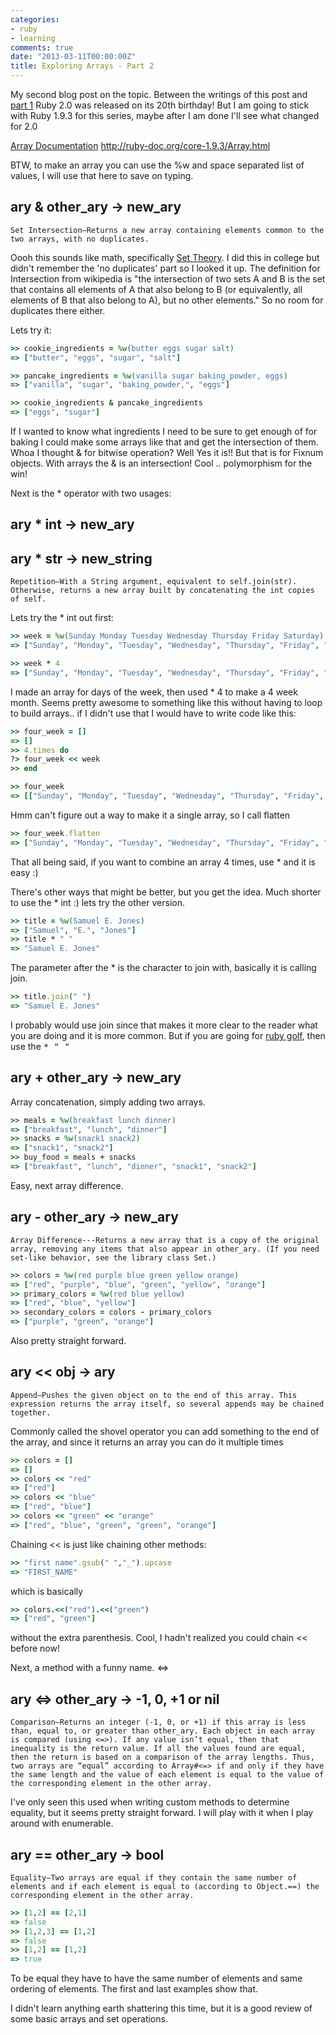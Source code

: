 ```yaml
---
categories:
- ruby
- learning
comments: true
date: "2013-03-11T00:00:00Z"
title: Exploring Arrays - Part 2
---
```


My second blog post on the topic. Between the writings of this post and [part 1](/2013/02/23/exploring-arrays-part-1) Ruby 2.0 was released on its 20th birthday! But I am going to stick with Ruby 1.9.3 for this series, maybe after I am done I'll see what changed for 2.0

[Array Documentation](http://ruby-doc.org/core-1.9.3/Array.html)
http://ruby-doc.org/core-1.9.3/Array.html

BTW, to make an array you can use the %w and space separated list of values, I will use that here to save on typing.

## ary & other_ary → new_ary
    Set Intersection—Returns a new array containing elements common to the two arrays, with no duplicates.

Oooh this sounds like math, specifically [Set Theory](http://en.wikipedia.org/wiki/Intersection_\(set_theory\)). I did this in college but didn't remember the 'no duplicates' part so I looked it up. The definition for Intersection from wikipedia is "the intersection of two sets A and B is the set that contains all elements of A that also belong to B (or equivalently, all elements of B that also belong to A), but no other elements." So no room for duplicates there either.

Lets try it:

``` ruby 
>> cookie_ingredients = %w(butter eggs sugar salt)
=> ["butter", "eggs", "sugar", "salt"]

>> pancake_ingredients = %w(vanilla sugar baking_powder, eggs)
=> ["vanilla", "sugar", "baking_powder,", "eggs"]

>> cookie_ingredients & pancake_ingredients
=> ["eggs", "sugar"]
```

If I wanted to know what ingredients I need to be sure to get enough of for baking I could make some arrays like that and get the intersection of them. Whoa I thought & for bitwise operation? Well Yes it is!! But that is for Fixnum objects. With arrays the & is an intersection! Cool .. polymorphism for the win!


Next is the * operator with two usages:

## ary * int → new_ary
## ary * str → new_string
    Repetition—With a String argument, equivalent to self.join(str). Otherwise, returns a new array built by concatenating the int copies of self.

Lets try the * int out first:

``` ruby
>> week = %w(Sunday Monday Tuesday Wednesday Thursday Friday Saturday)
=> ["Sunday", "Monday", "Tuesday", "Wednesday", "Thursday", "Friday", "Saturday"]

>> week * 4
=> ["Sunday", "Monday", "Tuesday", "Wednesday", "Thursday", "Friday", "Saturday", "Sunday", "Monday", "Tuesday", "Wednesday", "Thursday", "Friday", "Saturday", "Sunday", "Monday", "Tuesday", "Wednesday", "Thursday", "Friday", "Saturday", "Sunday", "Monday", "Tuesday", "Wednesday", "Thursday", "Friday", "Saturday"]
```

I made an array for days of the week, then used * 4 to make a 4 week month. Seems pretty awesome to something like this without having to loop to build arrays.. if I didn't use that I would have to write code like this:

``` ruby
>> four_week = []
=> []
>> 4.times do
?> four_week << week
>> end

>> four_week
=> [["Sunday", "Monday", "Tuesday", "Wednesday", "Thursday", "Friday", "Saturday"], ["Sunday", "Monday", "Tuesday", "Wednesday", "Thursday", "Friday", "Saturday"], ["Sunday", "Monday", "Tuesday", "Wednesday", "Thursday", "Friday", "Saturday"], ["Sunday", "Monday", "Tuesday", "Wednesday", "Thursday", "Friday", "Saturday"]]
```

Hmm can't figure out a way to make it a single array, so I call flatten

``` ruby
>> four_week.flatten
=> ["Sunday", "Monday", "Tuesday", "Wednesday", "Thursday", "Friday", "Saturday", "Sunday", "Monday", "Tuesday", "Wednesday", "Thursday", "Friday", "Saturday", "Sunday", "Monday", "Tuesday", "Wednesday", "Thursday", "Friday", "Saturday", "Sunday", "Monday", "Tuesday", "Wednesday", "Thursday", "Friday", "Saturday"]
```

That all being said, if you want to combine an array 4 times, use * and it is easy :)


There's other ways that might be better, but you get the idea. Much shorter to use the * int :) lets try the other version.

``` ruby
>> title = %w(Samuel E. Jones)
=> ["Samuel", "E.", "Jones"]
>> title * " "
=> "Samuel E. Jones"
```
The parameter after the * is the character to join with, basically it is calling join.

``` ruby
>> title.join(" ")
=> "Samuel E. Jones"
```

I probably would use join since that makes it more clear to the reader what you are doing and it is more common. But if you are going for [ruby golf](http://en.wikipedia.org/wiki/Code_golf), then use the <tt>* " "</tt>

## ary + other_ary → new_ary

Array concatenation, simply adding two arrays.

``` ruby
>> meals = %w(breakfast lunch dinner)
=> ["breakfast", "lunch", "dinner"]
>> snacks = %w(snack1 snack2)
=> ["snack1", "snack2"]
>> buy_food = meals + snacks
=> ["breakfast", "lunch", "dinner", "snack1", "snack2"]
```

Easy, next array difference.

## ary - other_ary → new_ary
    Array Difference---Returns a new array that is a copy of the original array, removing any items that also appear in other_ary. (If you need set-like behavior, see the library class Set.)

``` ruby
>> colors = %w(red purple blue green yellow orange)
=> ["red", "purple", "blue", "green", "yellow", "orange"]
>> primary_colors = %w(red blue yellow)
=> ["red", "blue", "yellow"]
>> secondary_colors = colors - primary_colors
=> ["purple", "green", "orange"]
```

Also pretty straight forward. 

## ary << obj → ary
    Append—Pushes the given object on to the end of this array. This expression returns the array itself, so several appends may be chained together.

Commonly called the shovel operator you can add something to the end of the array, and since it returns an array you can do it multiple times

``` ruby
>> colors = []
=> []
>> colors << "red"
=> ["red"]
>> colors << "blue"
=> ["red", "blue"]
>> colors << "green" << "orange"
=> ["red", "blue", "green", "green", "orange"]
```

Chaining << is just like chaining other methods:

``` ruby
>> "first name".gsub(" ","_").upcase
=> "FIRST_NAME"
```

which is basically

``` ruby
>> colors.<<("red").<<("green")
=> ["red", "green"]
```

without the extra parenthesis. Cool, I hadn't realized you could chain << before now!

Next, a method with a funny name. <=>

## ary <=> other_ary → -1, 0, +1 or nil
    Comparison—Returns an integer (-1, 0, or +1) if this array is less than, equal to, or greater than other_ary. Each object in each array is compared (using <=>). If any value isn’t equal, then that inequality is the return value. If all the values found are equal, then the return is based on a comparison of the array lengths. Thus, two arrays are “equal” according to Array#<=> if and only if they have the same length and the value of each element is equal to the value of the corresponding element in the other array.

I've only seen this used when writing custom methods to determine equality, but it seems pretty straight forward. I will play with it when I play around with enumerable. 

## ary == other_ary → bool 
    Equality—Two arrays are equal if they contain the same number of elements and if each element is equal to (according to Object.==) the corresponding element in the other array.

``` ruby
>> [1,2] == [2,1]
=> false
>> [1,2,3] == [1,2]
=> false
>> [1,2] == [1,2]
=> true
```

To be equal they have to have the same number of elements and same ordering of elements. The first and last examples show that.

I didn't learn anything earth shattering this time, but it is a good review of some basic arrays and set operations.




